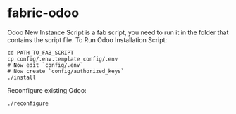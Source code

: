 # fabric-odoo

Odoo New Instance Script is a fab script, you need to run it in the folder that contains the script file.
To Run Odoo Installation Script:

    cd PATH_TO_FAB_SCRIPT
    cp config/.env.template config/.env
    # Now edit `config/.env`
    # Now create `config/authorized_keys`
    ./install

Reconfigure existing Odoo:

    ./reconfigure

